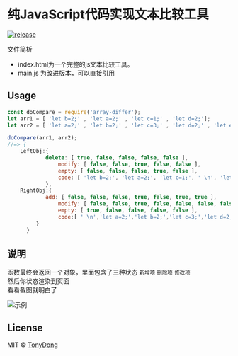 # 纯JavaScript代码实现文本比较工具

[![release](https://img.shields.io/badge/release-1.0.02-blue.svg)](https://github.com/tonyDx/frontEndDiffHelper)


文件简析

- index.html为一个完整的js文本比较工具。
- main.js 为改进版本，可以直接引用

## Usage

```js
const doCompare = require('array-differ');
let arr1 = [ 'let b=2;' , 'let a=2;' , 'let c=1;' , 'let d=2;'];
let arr2 = [ 'let a=2;' , 'let b=2;' , 'let c=3;' , 'let d=2;' , 'let e=2;' , 'let f=3;'];

doCompare(arr1, arr2);
//=> { 
	LeftObj:{ 
			delete: [ true, false, false, false, false ],
	     		modify: [ false, false, true, false, false ],
	     		empty: [ false, false, false, true, false ],
	     		code: [ 'let b=2;', 'let a=2;', 'let c=1;', ' \n', 'let d=2;' ] 
	     	},
  	RightObj:{
			add: [ false, false, false, true, false, true, true ],
	     		modify: [ false, false, true, false, false, false, false ],
	     		empty: [ true, false, false, false, false ],
	     		code:[ ' \n','let a=2;','let b=2;','let c=3;','let d=2;','let e=2;','let f=3;' ] 
		 } 
	  }
```

## 说明

函数最终会返回一个对象，里面包含了三种状态 `新增项` `删除项` `修改项`     
然后你状态渲染到页面     
看看截图就明白了

![示例](https://raw.githubusercontent.com/tonyDx/frontEndDiffHelper/master/test.png)



## License

MIT © [TonyDong](/license)
